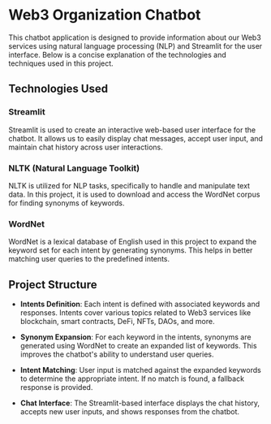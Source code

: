 # Web3 Organization Chatbot

This chatbot application is designed to provide information about our Web3 services using natural language processing (NLP) and Streamlit for the user interface. Below is a concise explanation of the technologies and techniques used in this project.

## Technologies Used

### Streamlit
Streamlit is used to create an interactive web-based user interface for the chatbot. It allows us to easily display chat messages, accept user input, and maintain chat history across user interactions.

### NLTK (Natural Language Toolkit)
NLTK is utilized for NLP tasks, specifically to handle and manipulate text data. In this project, it is used to download and access the WordNet corpus for finding synonyms of keywords.

### WordNet
WordNet is a lexical database of English used in this project to expand the keyword set for each intent by generating synonyms. This helps in better matching user queries to the predefined intents.

## Project Structure

- **Intents Definition**: Each intent is defined with associated keywords and responses. Intents cover various topics related to Web3 services like blockchain, smart contracts, DeFi, NFTs, DAOs, and more.

- **Synonym Expansion**: For each keyword in the intents, synonyms are generated using WordNet to create an expanded list of keywords. This improves the chatbot's ability to understand user queries.

- **Intent Matching**: User input is matched against the expanded keywords to determine the appropriate intent. If no match is found, a fallback response is provided.

- **Chat Interface**: The Streamlit-based interface displays the chat history, accepts new user inputs, and shows responses from the chatbot.
